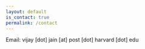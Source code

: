 ```yaml
---
layout: default
is_contact: true
permalink: /contact
---
```


<link rel="stylesheet" href="https://cdnjs.cloudflare.com/ajax/libs/font-awesome/4.7.0/css/font-awesome.min.css">


Email: vijay [dot] jain [at] post [dot] harvard [dot] edu